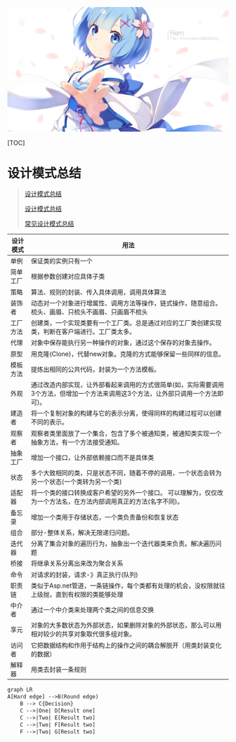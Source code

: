 ![异世界.png](res/Java%20And%20Spring%20Annotation/15675864-e39212ac990782cf.png)

[TOC]

# 设计模式总结

>[设计模式总结](https://blog.csdn.net/u010921682/article/details/82886397)
>
>[设计模式总结](https://www.cnblogs.com/qixuejia/p/4511460.html)
>
>[常见设计模式总结](https://www.jianshu.com/p/f6b045929cc8)



| 设计模式 | 用法                                                         |
| -------- | ------------------------------------------------------------ |
| 单例     | 保证类的实例只有一个                                         |
| 简单工厂 | 根据参数创建对应具体子类                                     |
| 策略     | 算法、规则的封装、传入具体调用，调用具体算法                 |
| 装饰者   | 动态对一个对象进行增属性、调用方法等操作，链式操作，随意组合。梳头、画眉、只梳头不画眉、只画眉不梳头 |
| 工厂方法 | 创建类，一个实现类要有一个工厂类。总是通过对应的工厂类创建实现类，判断在客户端进行。工厂类太多。 |
| 代理     | 对象中保存能执行另一种操作的对象，通过这个保存的对象去操作。 |
| 原型     | 用克隆(Clone)，代替new对象。克隆的方式能够保留一些同样的信息。 |
| 模板方法 | 提炼出相同的公共代码，封装为一个方法模板。                   |
| 外观     | 通过改造内部实现，让外部看起来调用的方式很简单(如，实际需要调用3个方法，但增加一个方法来调用这3个方法，让外部只调用一个方法即可)。 |
| 建造者   | 将一个复制对象的构建与它的表示分离，使得同样的构建过程可以创建不同的表示。 |
| 观察者   | 观察者类里面放了一个集合，包含了多个被通知类，被通知类实现一个抽象方法，有一个方法接受通知。 |
| 抽象工厂 | 增加一个接口，让外部依赖接口而不是具体类                     |
| 状态     | 多个大致相同的类，只是状态不同，随着不停的调用，一个状态会转为另一个状态(一个类转为另一个类) |
| 适配器   | 将一个类的接口转换成客户希望的另外一个接口。 可以理解为，仅仅改为一个方法名，在方法内部调用真正的方法(名字不同)。 |
| 备忘录   | 增加一个类用于存储状态，一个类负责备份和恢复状态             |
| 组合     | 部分-整体关系，解决无限递归问题。                            |
| 迭代器   | 分离了集合对象的遍历行为，抽象出一个迭代器类来负责。解决遍历问题 |
| 桥接     | 将继承关系分离出来改为聚合关系                               |
| 命令     | 对请求的封装，请求-》真正执行(队列)                          |
| 职责链   | 类似于Asp.net管道，一条链操作，每个类都有处理的机会，没权限就往上级抛，直到有权限的类能够处理 |
| 中介者   | 通过一个中介类来处理两个类之间的信息交换                     |
| 享元     | 对象的大多数状态为外部状态，如果删除对象的外部状态，那么可以用相对较少的共享对象取代很多组对象。 |
| 访问者   | 它把数据结构和作用于结构上的操作之间的耦合解脱开（用类封装变化的数据） |
| 解释器   | 用类去封装一条规则                                           |



```mermaid
graph LR
A[Hard edge] -->B(Round edge)
    B --> C{Decision}
    C -->|One| D[Result one]
    C -->|Two| E[Result two]
    C -->|Two| F[Result two]
    F -->|Two| G[Result two]
```









